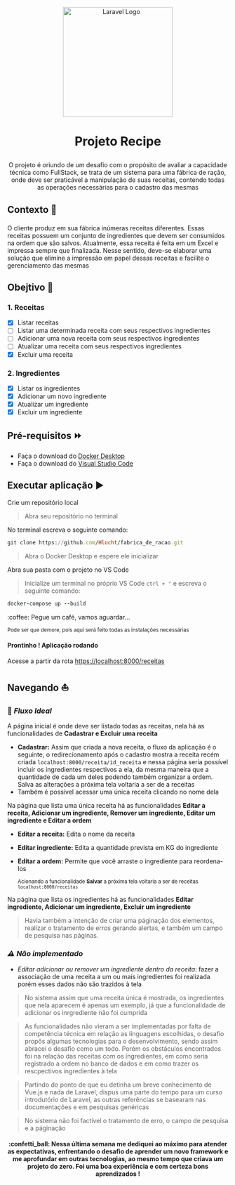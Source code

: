 <p align="center"><a href="[]([https://www.stwautomacao.com.br/](https://www.stwautomacao.com.br/)"><img src="https://encrypted-tbn0.gstatic.com/images?q=tbn:ANd9GcTwpawjV9LS6_Mf0_0uzN3KSAjO6ens6OdnePLbO71AII9U7FF3VVDhGKzEVT0Fh6lCHms&usqp=CAU" width="250" alt="Laravel Logo"></img></a></p>

# <p align="center">Projeto Recipe</p>

<p align="center">O projeto é oriundo de um desafio com o propósito de avaliar a capacidade técnica como FullStack, se trata de um sistema para uma fábrica de ração, onde deve ser praticável a manipulação de suas receitas, contendo todas as operações necessárias para o cadastro das mesmas</p>  
  
  ## <p>Contexto :blue_book:</p>
<p>O cliente produz em sua fábrica inúmeras receitas diferentes. Essas receitas possuem um conjunto de ingredientes que devem ser consumidos na ordem que são salvos. Atualmente, essa receita é feita em um Excel e impressa sempre que finalizada. Nesse sentido, deve-se elaborar uma solução que elimine a impressão em papel dessas receitas e facilite o gerenciamento das mesmas</p>  
  
  ## <p>Obejtivo :triangular_flag_on_post:</p>
### 1. Receitas
- [x] Listar receitas
- [ ] Listar uma determinada receita com seus respectivos ingredientes 
- [ ] Adicionar uma nova receita com seus respectivos ingredientes
- [ ] Atualizar uma receita com seus respectivos ingredientes
- [x] Excluir uma receita
    
### 2. Ingredientes
- [x] Listar os ingredientes
- [x] Adicionar um novo ingrediente
- [x] Atualizar um ingrediente
- [x] Excluir um ingrediente  
  
## Pré-requisitos :fast_forward:
 - Faça o download do [Docker Desktop](https://www.docker.com/products/docker-desktop/)
 - Faça o download do [Visual Studio Code](https://code.visualstudio.com/download)  
   
## Executar aplicação :arrow_forward:
Crie um repositório local 
> Abra seu repositório no terminal

No terminal escreva o seguinte comando: 
```ruby
git clone https://github.com/Hlucht/fabrica_de_racao.git
```
> Abra o Docker Desktop e espere ele inicializar

Abra sua pasta com o projeto no VS Code
> Inicialize um terminal no próprio VS Code `ctrl + "` e escreva o seguinte comando: 

```ruby
docker-compose up --build
```
<p> :coffee: Pegue um café, vamos aguardar...</p> 

<sup>Pode ser que demore, pois aqui será feito todas as instalações necessárias</sup>

#### Prontinho ! Aplicação rodando

Acesse a partir da rota [https://localhost:8000/receitas](https://localhost:8000/receitas)  
  
## Navegando :sailboat:
###  :rocket: *Fluxo Ideal*  
A página inicial é onde deve ser listado todas as receitas, nela há as funcionalidades de **Cadastrar e Excluir uma receita**  
  
  - **Cadastrar:** Assim que criada a nova receita, o fluxo da aplicação é o seguinte, o redirecionamento após o cadastro mostra a receita recém criada `localhost:8000/receita/id_receita` e nessa página seria possível incluir os ingredientes respectivos a ela, da mesma maneira que a quantidade de cada um deles podendo também organizar a ordem. Salva as alterações a próxima tela voltaria a ser de a receitas 
  - Também é possível acessar uma única receita clicando no nome dela  
    
  Na página que lista uma única receita há as funcionalidades **Editar a receita, Adicionar um ingrediente, Remover um ingrediente, Editar um ingrediente e Editar a ordem**  
    
   - **Editar a receita:** Edita o nome da receita
   - **Editar ingrediente:** Edita a quantidade prevista em KG do ingrediente
   - **Editar a ordem:** Permite que você arraste o ingrediente para reordena-los  

      <sup>Acionando a funcionalidade **Salvar** a próxima tela voltaria a ser de receitas `localhost:8000/receitas`</sup> 
      
  Na página que lista os ingredientes há as funcionalidades **Editar ingrediente, Adicionar um ingrediente, Excluir um ingrediente**
 
 > Havia também a intenção de criar uma páginação dos elementos, realizar o tratamento de erros gerando alertas, e também um campo de pesquisa nas páginas.
    
### *:warning: Não implementado*  
- *Editar adicionar ou remover um ingrediente dentro da receita*: fazer a associação de uma receita a um ou mais ingredientes foi realizada porém esses dados não são trazidos à tela
> No sistema assim que uma receita única é mostrada, os ingredientes que nela aparecem é apenas um exemplo, já que a funcionalidade de adicionar os inrgrediente não foi cumprida
    
> As funcionalidades não vieram a ser implementadas por falta de competência técnica em relação as linguagens escolhidas, o desafio propôs algumas tecnologias para o desenvolvimento, sendo assim abracei o desafio como um todo. Porém os obstáculos encontrados foi na relação das receitas com os ingredientes, em como seria registrado a ordem no banco de dados e em como trazer os rescpectivos ingredientes à tela

> Partindo do ponto de que eu detinha um breve conhecimento de Vue.js e nada de Laravel, dispus uma parte do tempo para um curso introdutório de Laravel, as outras referências se basearam nas documentações e em pesquisas genéricas  

> No sistema não foi factível o tratamento de erro, o campo de pesquisa e a páginação

<h4 align="center">:confetti_ball: Nessa última semana me dediquei ao máximo para atender as expectativas, enfrentando o desafio de aprender um novo framework e me aprofundar em outras tecnologias, ao mesmo tempo que criava um projeto do zero. Foi uma boa experiência e com certeza bons aprendizados !</h4>

